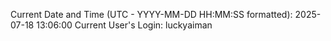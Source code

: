 Current Date and Time (UTC - YYYY-MM-DD HH:MM:SS formatted): 2025-07-18 13:06:00
Current User's Login: luckyaiman
